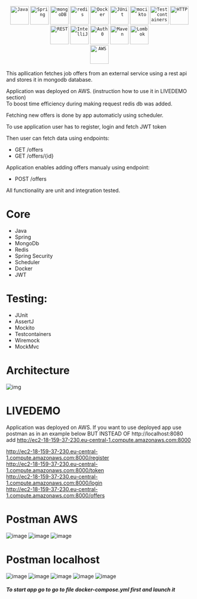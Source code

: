 <div align="center">
  <code><img width="50" src="https://user-images.githubusercontent.com/25181517/117201156-9a724800-adec-11eb-9a9d-3cd0f67da4bc.png" alt="Java" title="Java"/></code>
	<code><img width="50" src="https://user-images.githubusercontent.com/25181517/117201470-f6d56780-adec-11eb-8f7c-e70e376cfd07.png" alt="Spring" title="Spring"/></code>
  <code><img width="50" src="https://user-images.githubusercontent.com/25181517/182884177-d48a8579-2cd0-447a-b9a6-ffc7cb02560e.png" alt="mongoDB" title="mongoDB"/></code>
  <code><img width="50" src="https://user-images.githubusercontent.com/25181517/182884894-d3fa6ee0-f2b4-4960-9961-64740f533f2a.png" alt="redis" title="redis"/></code>	
	<code><img width="50" src="https://user-images.githubusercontent.com/25181517/117207330-263ba280-adf4-11eb-9b97-0ac5b40bc3be.png" alt="Docker" title="Docker"/></code>
  <code><img width="50" src="https://user-images.githubusercontent.com/25181517/117533873-484d4480-afef-11eb-9fad-67c8605e3592.png" alt="JUnit" title="JUnit"/></code>
	<code><img width="50" src="https://user-images.githubusercontent.com/25181517/183892181-ad32b69e-3603-418c-b8e7-99e976c2a784.png" alt="mocikto" title="mocikto"/></code>
  <code><img width="50" src="https://user-images.githubusercontent.com/25181517/184097317-690eea12-3a26-4f7c-8521-729ebbbb3f98.png" alt="Testcontainers" title="Testcontainers"/></code>
	<code><img width="50" src="https://user-images.githubusercontent.com/25181517/192107854-765620d7-f909-4953-a6da-36e1ef69eea6.png" alt="HTTP" title="HTTP"/></code>
	<code><img width="50" src="https://user-images.githubusercontent.com/25181517/192107858-fe19f043-c502-4009-8c47-476fc89718ad.png" alt="REST" title="REST"/></code>
	<code><img width="50" src="https://user-images.githubusercontent.com/25181517/192108890-200809d1-439c-4e23-90d3-b090cf9a4eea.png" alt="IntelliJ" title="IntelliJ"/></code>
	<code><img width="50" src="https://cdn.brighttalk.com/ams/california/images/channel/19357/image_840418.png" alt="Auth0" title="Auth0"/></code>
	<code><img width="50" src="https://user-images.githubusercontent.com/25181517/117207242-07d5a700-adf4-11eb-975e-be04e62b984b.png" alt="Maven" title="Maven"/></code>
	<code><img width="50" src="https://user-images.githubusercontent.com/25181517/190229463-87fa862f-ccf0-48da-8023-940d287df610.png" alt="Lombok" title="Lombok"/></code>
	<div align="center">
	<code><img width="50" src="https://user-images.githubusercontent.com/25181517/183896132-54262f2e-6d98-41e3-8888-e40ab5a17326.png" alt="AWS" title="AWS"/></code>
</div>
</div>     
<br>
This apllication fetches job offers from an external service using a rest api and stores it in mongodb database.

Application was deployed on AWS.  (instruction how to use it in LIVEDEMO section)  
To boost time efficiency during making request redis db was added.

Fetching new offers is done by app automaticly using scheduler.

To use application user has to register, login and fetch JWT token

Then user can fetch data using endpoints:
- GET /offers
- GET /offers/{id}

Application enables adding offers manualy using endpoint:
- POST /offers

All functionality are unit and integration tested. 

# Core
- Java  
- Spring  
- MongoDb
- Redis
- Spring Security
- Scheduler
- Docker
- JWT
# Testing:
- JUnit  
- AssertJ
- Mockito
- Testcontainers
- Wiremock
- MockMvc

# Architecture
![img](https://github.com/ppirog/JobOffers/assets/126290295/c0a5aa63-4b33-467d-adbe-7b013c43340e)

# LIVEDEMO
Application was deployed on AWS. 
If you want to use deployed app use postman as in an example below BUT INSTEAD OF
http://localhost:8080 add http://ec2-18-159-37-230.eu-central-1.compute.amazonaws.com:8000

http://ec2-18-159-37-230.eu-central-1.compute.amazonaws.com:8000/register  
http://ec2-18-159-37-230.eu-central-1.compute.amazonaws.com:8000/token  
http://ec2-18-159-37-230.eu-central-1.compute.amazonaws.com:8000/login  
http://ec2-18-159-37-230.eu-central-1.compute.amazonaws.com:8000/offers  

# Postman AWS
![image](https://github.com/ppirog/JobOffers/assets/126290295/03928a3f-d828-46e3-afc0-dccfef3df684)
![image](https://github.com/ppirog/JobOffers/assets/126290295/232af0ec-e461-48ff-b00b-6279e5372cee)
![image](https://github.com/ppirog/JobOffers/assets/126290295/01ba0675-7acd-4e36-bb89-eb014badc6e4)

# Postman localhost
![image](https://github.com/ppirog/JobOffers/assets/126290295/423242ea-d62f-411f-9011-02f569c16898)
![image](https://github.com/ppirog/JobOffers/assets/126290295/adc880e9-57a0-4afb-9a3e-32653bae169f)
![image](https://github.com/ppirog/JobOffers/assets/126290295/438f160d-add5-43e5-9ff9-796cb5f3ceee)
![image](https://github.com/ppirog/JobOffers/assets/126290295/08550690-b446-49e8-b64b-03b9f5ee11e4)
![image](https://github.com/ppirog/JobOffers/assets/126290295/e5448ad9-a7e8-4682-aaf9-4c2edc499aa0)

##### To start app go to go to file docker-compose.yml first and launch it







